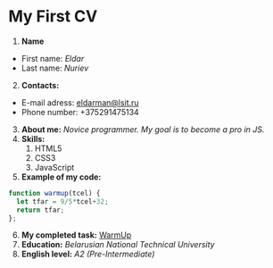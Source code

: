 #	My First CV
1. **Name** 
* 	First name: *Eldar*
* 	Last name: *Nuriev*
2. **Contacts:**
* 	E-mail adress: eldarman@lsit.ru
* 	Phone number: +375291475134
3. **About me:** _Novice programmer. My goal is to become a pro in JS._
4. **Skills:**
	1. HTML5
	2. CSS3
	3. JavaScript
5. **Example of my code:** 
```javascript
function warmup(tcel) {
  let tfar = 9/5*tcel+32;  
  return tfar;
};
```
6. **My completed task:** 
[WarmUp](https://github.com/robotgranata/warmup})
7. **Education:** *Belarusian National Technical University*
8. **English level:** *A2 (Pre-Intermediate)*
